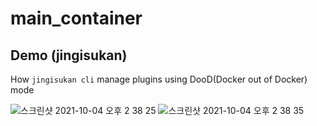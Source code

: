 # main_container

## Demo (jingisukan)

How `jingisukan cli` manage plugins using DooD(Docker out of Docker) mode

![스크린샷 2021-10-04 오후 2 38 25](https://user-images.githubusercontent.com/16532326/135799538-85aa1fdc-ad46-47c6-bea9-06b3f3205415.png)
![스크린샷 2021-10-04 오후 2 38 35](https://user-images.githubusercontent.com/16532326/135799547-003f40bb-ba6a-4554-9644-69616c8b61a2.png)
